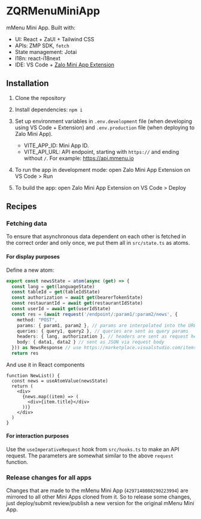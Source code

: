 # ZQRMenuMiniApp

mMenu Mini App. Built with:

- UI: React + ZaUI + Tailwind CSS
- APIs: ZMP SDK, `fetch`
- State management: Jotai
- I18n: react-i18next
- IDE: VS Code + [Zalo Mini App Extension](https://mini.zalo.me/devtools/?lang=vi)

## Installation

1. Clone the repository
2. Install dependencies: `npm i`
3. Set up environment variables in `.env.development` file (when developing using VS Code + Extension) and `.env.production` file (when deploying to Zalo Mini App).

   - VITE_APP_ID: Mini App ID.
   - VITE_API_URL: API endpoint, starting with `https://` and ending without `/`. For example: https://api.mmenu.io

4. To run the app in development mode: open Zalo Mini App Extension on VS Code > Run
5. To build the app: open Zalo Mini App Extension on VS Code > Deploy

## Recipes

### Fetching data

To ensure that asynchronous data dependent on each other is fetched in the correct order and only once, we put them all in `src/state.ts` as atoms.

#### For display purposes

Define a new atom:

```ts
export const newsState = atom(async (get) => {
  const lang = get(languageState)
  const tableId = get(tableIdState)
  const authorization = await get(bearerTokenState)
  const restaurantId = await get(restaurantIdState)
  const userId = await get(userIdState)
  const res = (await request('/endpoint/:param1/:param2/news', {
    method: "POST",
    params: { param1, param2 }, // params are interpolated into the URL
    queries: { query1, query2 }, // queries are sent as query params
    headers: { lang, authorization }, // headers are sent as request headers
    body: { data1, data2 } // sent as JSON via request body
  })) as NewsResponse // use https://marketplace.visualstudio.com/items?itemName=quicktype.quicktype to quickly generate types from JSON
  return res
```

And use it in React components

```tsx
function NewList() {
  const news = useAtomValue(newsState)
  return (
    <div>
      {news.map((item) => (
        <div>{item.title}</div>
      ))}
    </div>
  )
}
```

#### For interaction purposes

Use the `useImperativeRequest` hook from `src/hooks.ts` to make an API request. The parameters are somewhat similar to the above `request` function.

### Release changes for all apps

Changes that are made to the mMenu Mini App (`4297148080290223994`) are mirrored to all other Mini Apps cloned from it. So to release some changes, just deploy/submit review/publish a new version for the original mMenu Mini App.
